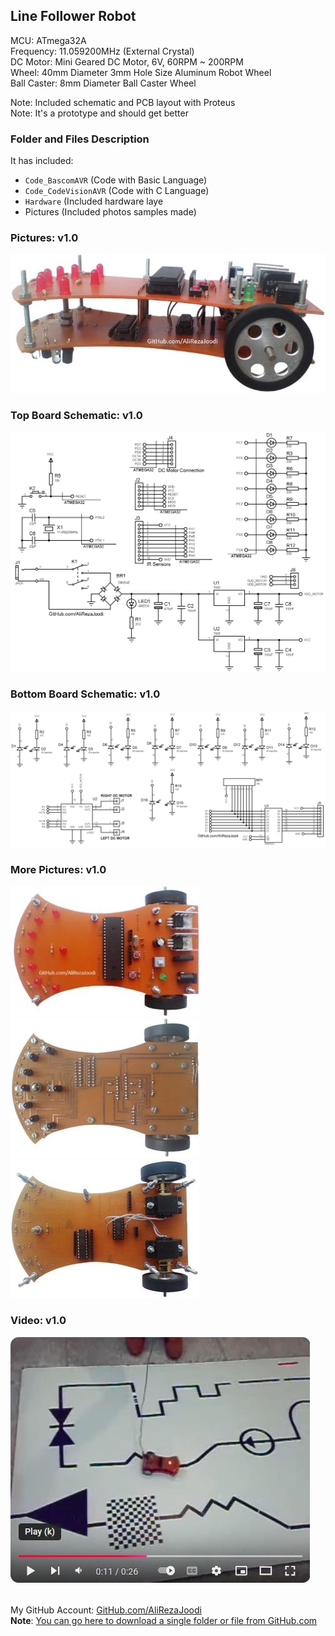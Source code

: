 ## Line Follower Robot

MCU:		ATmega32A  
Frequency:     	11.059200MHz (External Crystal)  
DC Motor:	Mini Geared DC Motor, 6V, 60RPM ~ 200RPM  
Wheel:		40mm Diameter 3mm Hole Size Aluminum Robot Wheel  
Ball Caster:	8mm Diameter Ball Caster Wheel  

Note: Included schematic and PCB layout with Proteus  
Note: It's a prototype and should get better 

### Folder and Files Description
It has included:
- `Code_BascomAVR` (Code with Basic Language)
- `Code_CodeVisionAVR` (Code with C Language)
- `Hardware` (Included hardware laye
- Pictures (Included photos samples made)

### Pictures: v1.0
![](Pictures/v1.0.jpg)

### Top Board Schematic: v1.0
![](Hardware/TopBoard_v1.0.png)

### Bottom Board Schematic: v1.0
![](Hardware/BottomBoard_v1.0.png)

### More Pictures: v1.0
![](Pictures/v1.0_1.jpg)
![](Pictures/v1.0_2.jpg)
![](Pictures/v1.0_3.jpg)

### Video: v1.0
<a href="https://www.youtube.com/watch?v=AKpZu4YpS1w" target="_blank">
    <img src="Pictures/YouTube.jpg" alt="Video Thumbnail"/>
</a>
<br><br> 

My GitHub Account: [GitHub.com/AliRezaJoodi](https://github.com/AliRezaJoodi)  
**Note**: [You can go here to download a single folder or file from GitHub.com](https://minhaskamal.github.io/DownGit/#/home)
